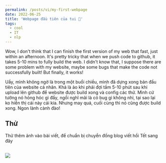 ```yaml
---
permalink: /posts/vi/my-first-webpage
date: 2022-06-25
title: 'Webpage đầu tiên của tui 🥹'
tags:
  - cool
  - IT
  - nlp
---
```


Wow, I don't think that I can finish the first version of my web that fast, just within an afternoon. It's pretty tricky that when we push code to github, it takes 5-10 mins to fully build the web. I didn't know that, I suppose there are some problem with my website, maybe some bugs that make the code not successfully built! But finally, it works!

Uầy, mình không ngờ là trong một buổi chiều, mình đã dựng xong bản đầu tiên của website cá nhân. Khá là ảo khi phải đợi tầm 5-10 phút sau khi upload lên github để website được build xong và config các thứ. Mình cứ tưởng nó hỏng hóc gì đấy, ngồi nghĩ mãi là có bug gì không nhỉ, tại sao lại ko hiển thị cái này cái kia. Nhưng may quá, cuối cùng thì nó cũng được build xong. Ngon lành cành đào!


## Thử

Thử thêm ảnh vào bài viết, để chuẩn bị chuyển đống blog viết hồi Tết sang đây

<br/><img src='/images/site-logo.png'>